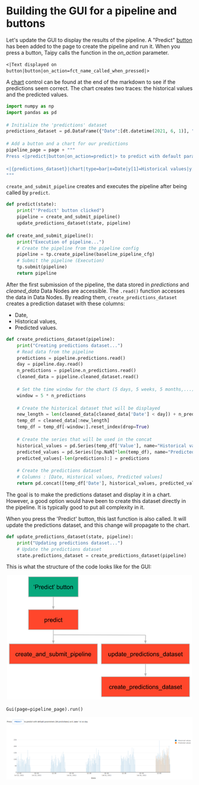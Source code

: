 # Building the GUI for a pipeline and buttons

Let's update the GUI to display the results of the pipeline. A "Predict" [button](https://didactic-broccoli-7da2dfd5.pages.github.io/manuals/gui/viselements/button/) has been added to the page to create the pipeline and run it. When you press a button, Taipy calls the function in the *on_action* parameter.

`<|Text displayed on button|button|on_action=fct_name_called_when_pressed|>`
   
A [chart](https://didactic-broccoli-7da2dfd5.pages.github.io/manuals/gui/viselements/chart/) control can be found at the end of the markdown to see if the predictions seem correct. The chart creates two traces: the historical values and the predicted values.

```python
import numpy as np
import pandas as pd

# Initialize the 'predictions' dataset
predictions_dataset = pd.DataFrame({"Date":[dt.datetime(2021, 6, 1)], "Historical values":[np.NaN], "Predicted values":[np.NaN]})

# Add a button and a chart for our predictions
pipeline_page = page + """
Press <|predict|button|on_action=predict|> to predict with default parameters (30 predictions) and June 1st as day.

<|{predictions_dataset}|chart|type=bar|x=Date|y[1]=Historical values|y[2]=Predicted values|height=80%|width=100%|>
"""
```

`create_and_submit_pipeline` creates and executes the pipeline after being called by `predict`. 

```python
def predict(state):
    print("'Predict' button clicked")
    pipeline = create_and_submit_pipeline()
    update_predictions_dataset(state, pipeline)

def create_and_submit_pipeline():
    print("Execution of pipeline...")
    # Create the pipeline from the pipeline config
    pipeline = tp.create_pipeline(baseline_pipeline_cfg)
    # Submit the pipeline (Execution)
    tp.submit(pipeline)
    return pipeline
```

After the first submission of the pipeline, the data stored in *predictions* and *cleaned_data* Data Nodes are accessible. The `.read()` function accesses the data in Data Nodes.
By reading them, `create_predictions_dataset` creates a prediction dataset with these columns:
- Date,
- Historical values,
- Predicted values.

```python
def create_predictions_dataset(pipeline):
    print("Creating predictions dataset...")
    # Read data from the pipeline
    predictions = pipeline.predictions.read()
    day = pipeline.day.read()
    n_predictions = pipeline.n_predictions.read()
    cleaned_data = pipeline.cleaned_dataset.read()
    
    # Set the time window for the chart (5 days, 5 weeks, 5 months,...)
    window = 5 * n_predictions

    # Create the historical dataset that will be displayed
    new_length = len(cleaned_data[cleaned_data['Date'] < day]) + n_predictions
    temp_df = cleaned_data[:new_length]
    temp_df = temp_df[-window:].reset_index(drop=True)
    
    # Create the series that will be used in the concat
    historical_values = pd.Series(temp_df['Value'], name="Historical values")
    predicted_values = pd.Series([np.NaN]*len(temp_df), name="Predicted values") # change ? Fred
    predicted_values[-len(predictions):] = predictions
    
    # Create the predictions dataset
    # Columns : [Date, Historical values, Predicted values]
    return pd.concat([temp_df['Date'], historical_values, predicted_values], axis=1)
```

The goal is to make the predictions dataset and display it in a chart. However, a good option would have been to create this dataset directly in the pipeline. It is typically good to put all complexity in it.

When you press the 'Predict' button, this last function is also called. It will update the predictions dataset, and this change will propagate to the chart.

```python
def update_predictions_dataset(state, pipeline):
    print("Updating predictions dataset...")
    # Update the predictions dataset
    state.predictions_dataset = create_predictions_dataset(pipeline)
```

This is what the structure of the code looks like for the GUI:
<p align="center">
    <img src="organisation.svg" width=500>
</p>


```python
Gui(page=pipeline_page).run()
```

<p align="center">
    <img src="result.png" width=700>
</p>
